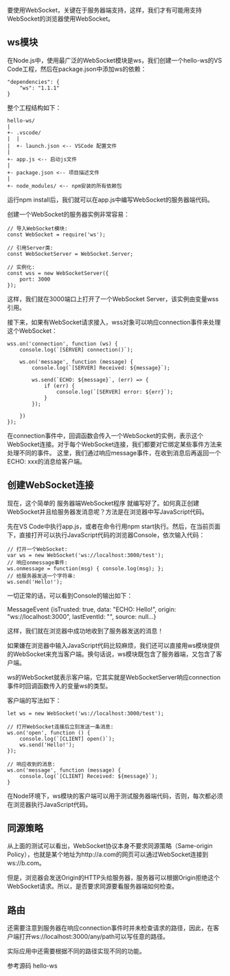 要使用WebSocket，关键在于服务器端支持，这样，我们才有可能用支持WebSocket的浏览器使用WebSocket。

## ws模块

在Node.js中，使用最广泛的WebSocket模块是ws，我们创建一个hello-ws的VS Code工程，然后在package.json中添加ws的依赖：
```
"dependencies": {
    "ws": "1.1.1"
}
```
整个工程结构如下：

```
hello-ws/
|
+- .vscode/
|  |
|  +- launch.json <-- VSCode 配置文件
|
+- app.js <-- 启动js文件
|
+- package.json <-- 项目描述文件
|
+- node_modules/ <-- npm安装的所有依赖包
```

运行npm install后，我们就可以在app.js中编写WebSocket的服务器端代码。

创建一个WebSocket的服务器实例非常容易：

```
// 导入WebSocket模块:
const WebSocket = require('ws');

// 引用Server类:
const WebSocketServer = WebSocket.Server;

// 实例化:
const wss = new WebSocketServer({
    port: 3000
});
```

这样，我们就在3000端口上打开了一个WebSocket Server，该实例由变量wss引用。

接下来，如果有WebSocket请求接入，wss对象可以响应connection事件来处理这个WebSocket：

```
wss.on('connection', function (ws) {
    console.log(`[SERVER] connection()`);
    
    ws.on('message', function (message) {
        console.log(`[SERVER] Received: ${message}`);
        
        ws.send(`ECHO: ${message}`, (err) => {
            if (err) {
                console.log(`[SERVER] error: ${err}`);
            }
        });
        
    })
});
```

在connection事件中，回调函数会传入一个WebSocket的实例，表示这个WebSocket连接。对于每个WebSocket连接，我们都要对它绑定某些事件方法来处理不同的事件。
这里，我们通过响应message事件，在收到消息后再返回一个ECHO: xxx的消息给客户端。

## 创建WebSocket连接

现在，这个简单的 服务器端WebSocket程序 就编写好了。如何真正创建WebSocket并且给服务器发消息呢？方法是在浏览器中写JavaScript代码。

先在VS Code中执行app.js，或者在命令行用npm start执行。然后，在当前页面下，直接打开可以执行JavaScript代码的浏览器Console，依次输入代码：
```
// 打开一个WebSocket:
var ws = new WebSocket('ws://localhost:3000/test');
// 响应onmessage事件:
ws.onmessage = function(msg) { console.log(msg); };
// 给服务器发送一个字符串:
ws.send('Hello!');
```
一切正常的话，可以看到Console的输出如下：

MessageEvent {isTrusted: true, data: "ECHO: Hello!", origin: "ws://localhost:3000", lastEventId: "", source: null…}

这样，我们就在浏览器中成功地收到了服务器发送的消息！

如果嫌在浏览器中输入JavaScript代码比较麻烦，我们还可以直接用ws模块提供的WebSocket来充当客户端。换句话说，ws模块既包含了服务器端，又包含了客户端。

ws的WebSocket就表示客户端，它其实就是WebSocketServer响应connection事件时回调函数传入的变量ws的类型。

客户端的写法如下：
```
let ws = new WebSocket('ws://localhost:3000/test');

// 打开WebSocket连接后立刻发送一条消息:
ws.on('open', function () {
    console.log(`[CLIENT] open()`);
    ws.send('Hello!');
});

// 响应收到的消息:
ws.on('message', function (message) {
    console.log(`[CLIENT] Received: ${message}`);
}
```

在Node环境下，ws模块的客户端可以用于测试服务器端代码，否则，每次都必须在浏览器执行JavaScript代码。

## 同源策略

从上面的测试可以看出，WebSocket协议本身不要求同源策略（Same-origin Policy），也就是某个地址为http://a.com的网页可以通过WebSocket连接到ws://b.com。

但是，浏览器会发送Origin的HTTP头给服务器，服务器可以根据Origin拒绝这个WebSocket请求。所以，是否要求同源要看服务器端如何检查。

## 路由

还需要注意到服务器在响应connection事件时并未检查请求的路径，因此，在客户端打开ws://localhost:3000/any/path可以写任意的路径。

实际应用中还需要根据不同的路径实现不同的功能。

参考源码
hello-ws